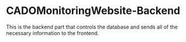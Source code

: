 # CADOMonitoringWebsite-Backend

This is the backend part that controls the database and sends all of the necessary information to the frontend.
